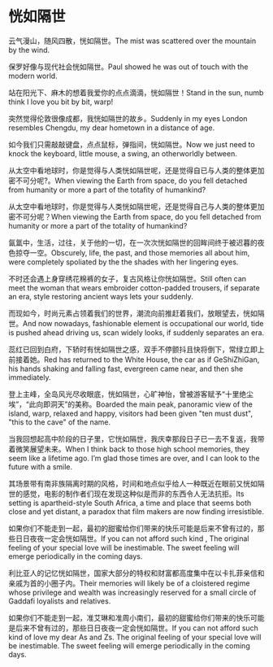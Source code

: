 # 恍如隔世

<p><span class="chinese">云气漫山，随风四散，恍如隔世。</span><span class="english">The mist was scattered over the mountain by the wind.</span></p>

<p><span class="chinese">保罗好像与现代社会恍如隔世。</span><span class="english">Paul showed he was out of touch with the modern world.</span></p>

<p><span class="chinese">站在阳光下、麻木的想着我爱你的点点滴滴，恍如隔世！</span><span class="english">Stand in the sun, numb think I love you bit by bit, warp!</span></p>

<p><span class="chinese">突然觉得伦敦很像成都，我恍如隔世的故乡。</span><span class="english">Suddenly in my eyes London resembles Chengdu, my dear hometown in a distance of age.</span></p>

<p><span class="chinese">如今我们只需敲敲键盘，点点鼠标，弹指间，恍如隔世。</span><span class="english">Now we just need to knock the keyboard, little mouse, a swing, an otherworldly between.</span></p>

<p><span class="chinese">从太空中看地球时，你是觉得与人类恍如隔世呢，还是觉得自已与人类的整体更加密不可分呢?。</span><span class="english">When viewing the Earth from space, do you fell detached from humanity or more a part of the totafity of humankind?</span></p>

<p><span class="chinese">从太空中看地球时，你是觉得与人类恍如隔世呢，还是觉得自己与人类的整体更加密不可分呢？</span><span class="english">When viewing the Earth from space, do you fell detached from humanity or more a part of the totality of humankind?</span></p>

<p><span class="chinese">氤氲中，生活，过往，关于他的一切，在一次次恍如隔世的回眸间终于被迟暮的夜色掠夺一空。</span><span class="english">Obscurely, life, the past, and those memories all about him, were completely spoliated by the the shades with her lingering eyes.</span></p>

<p><span class="chinese">不时还会遇上身穿绣花棉裤的女子，复古风格让你恍如隔世。</span><span class="english">Still often can meet the woman that wears embroider cotton-padded trousers, if separate an era, style restoring ancient ways lets your suddenly.</span></p>

<p><span class="chinese">而现如今，时尚元素占领着我们的世界，潮流向前推赶着我们，放眼望去，恍如隔世。</span><span class="english">And now nowadays, fashionable element is occupational our world, tide is pushed ahead driving us, scan widely looks, if suddenly separates an era.</span></p>

<p><span class="chinese">蕊红已回到白府，下轿时有恍如隔世之感，双手不停颤抖且快将倒下，常绿立即上前接着她。</span><span class="english">Red has returned to the White House, the car as if GeShiZhiGan, his hands shaking and falling fast, evergreen came near, and then she immediately.</span></p>

<p><span class="chinese">登上主峰，全岛风光尽收眼底，恍如隔世，心旷神怡，曾被游客赋予“十里绝尘埃”，“此向即洞天”的美称。</span><span class="english">Boarded the main peak, panoramic view of the island, warp, relaxed and happy, visitors had been given "ten must dust", "this to the cave" of the name.</span></p>

<p><span class="chinese">当我回想起高中阶段的日子里，它恍如隔世，我庆幸那段日子已一去不复返，我带着微笑展望未来。</span><span class="english">When I think back to those high school memories, they seem like a lifetime ago. I’m glad those times are over, and I can look to the future with a smile.</span></p>

<p><span class="chinese">其场景带有南非族隔离时期的风格，时间和地点似乎给人一种既近在眼前又恍如隔世的感觉，电影的制作者们现在发现这种似是而非的东西令人无法抗拒。</span><span class="english">Its setting is apartheid-style South Africa, a time and place that seems both close and yet distant, a paradox that film makers are now finding irresistible.</span></p>

<p><span class="chinese">如果你们不能走到一起，最初的甜蜜给你们带来的快乐可能是后来不曾有过的，那些日日夜夜一定会恍如隔世。</span><span class="english">If you can not afford such kind , The original feeling of your special love will be inestimable. The sweet feeling will emerge periodically in the coming days.</span></p>

<p><span class="chinese">利比亚人的记忆恍如隔世，国家大部分的特权和财富都高度集中在以卡扎菲亲信和亲戚为首的小圈子内。</span><span class="english">Their memories will likely be of a cloistered regime whose privilege and wealth was increasingly reserved for a small circle of Gaddafi loyalists and relatives.</span></p>

<p><span class="chinese">如果你们不能走到一起，准艾琳和准周小南们，最初的甜蜜给你们带来的快乐可能是后来不曾有过的，那些日日夜夜一定会恍如隔世。</span><span class="english">If you can not afford such kind of love my dear As and Zs. The original feeling of your special love will be inestimable. The sweet feeling will emerge periodically in the coming days.</span></p>

